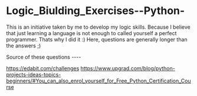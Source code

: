 # Logic_Biulding_Exercises--Python-

This is an initiative taken by me to develop my logic skills. Because I believe that just learning a language is not enough to called yourself a perfect programmer. 
Thats why I did it :)
Here, questions are generally longer than the answers ;)

Source of these questions ----

https://edabit.com/challenges
https://www.upgrad.com/blog/python-projects-ideas-topics-beginners/#You_can_also_enrol_yourself_for_Free_Python_Certification_Course

